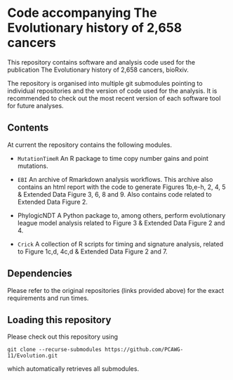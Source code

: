 # Code accompanying The Evolutionary history of 2,658 cancers

This repository contains software and analysis code used for the publication The Evolutionary history of 2,658 cancers, bioRxiv.

The repository is organised into multiple git submodules pointing to individual repositories and the version of code used for the analysis.
It is recommended to check out the most recent version of each software tool for future analyses.

## Contents
At current the repository contains the following modules.

* `MutationTimeR`
An R package to time copy number gains and point mutations.

* `EBI`
An archive of Rmarkdown analysis workflows. This archive also contains an html report
with the code to generate Figures 1b,e-h, 2, 4, 5 & Extended Data Figure 3, 6, 8 and 9. Also contains code related to Extended Data Figure 2. 

* PhylogicNDT
A Python package to, among others, perform evolutionary league model analysis related to Figure 3 & Extended Data Figure 2 and 4.

* `Crick` 
A collection of R scripts for timing and signature analysis, related to Figure 1c,d, 4c,d & Extended Data Figure 2 and 7.

## Dependencies
Please refer to the original repositories (links provided above) for the exact requirements and run times.

## Loading this repository
Please check out this repository using
```
git clone --recurse-submodules https://github.com/PCAWG-11/Evolution.git
```
which automatically retrieves all submodules.

